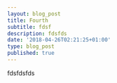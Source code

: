 ```yaml
---
layout: blog_post
title: Fourth
subtitle: fdsf
description: fdsfds
date: '2018-04-26T02:21:25+01:00'
type: blog_post
published: true
---
```

fdsfdsfds
